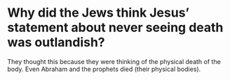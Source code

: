 # Why did the Jews think Jesus’ statement about never seeing death was outlandish?

They thought this because they were thinking of the physical death of the body. Even Abraham and the prophets died (their physical bodies).
